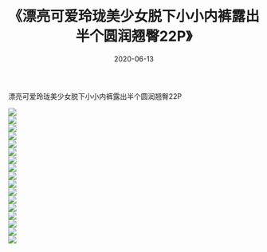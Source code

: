 ﻿---
layout: post
title:  《漂亮可爱玲珑美少女脱下小小内裤露出半个圆润翘臀22P》
date:   2020-06-13
img: http://pic.660000.xyz/1:/性感/2020/漂亮可爱玲珑美少女脱下小小内裤露出半个圆润翘臀22P/000.jpg
categories: [美女, 清纯, 唯美]
---

漂亮可爱玲珑美少女脱下小小内裤露出半个圆润翘臀22P

  ![](http://pic.660000.xyz/1:/性感/2020/漂亮可爱玲珑美少女脱下小小内裤露出半个圆润翘臀22P/001.jpg) <br> ![](http://pic.660000.xyz/1:/性感/2020/漂亮可爱玲珑美少女脱下小小内裤露出半个圆润翘臀22P/002.jpg) <br> ![](http://pic.660000.xyz/1:/性感/2020/漂亮可爱玲珑美少女脱下小小内裤露出半个圆润翘臀22P/003.jpg) <br> ![](http://pic.660000.xyz/1:/性感/2020/漂亮可爱玲珑美少女脱下小小内裤露出半个圆润翘臀22P/004.jpg) <br> ![](http://pic.660000.xyz/1:/性感/2020/漂亮可爱玲珑美少女脱下小小内裤露出半个圆润翘臀22P/005.jpg) <br> ![](http://pic.660000.xyz/1:/性感/2020/漂亮可爱玲珑美少女脱下小小内裤露出半个圆润翘臀22P/006.jpg) <br> ![](http://pic.660000.xyz/1:/性感/2020/漂亮可爱玲珑美少女脱下小小内裤露出半个圆润翘臀22P/007.jpg) <br> ![](http://pic.660000.xyz/1:/性感/2020/漂亮可爱玲珑美少女脱下小小内裤露出半个圆润翘臀22P/008.jpg) <br> ![](http://pic.660000.xyz/1:/性感/2020/漂亮可爱玲珑美少女脱下小小内裤露出半个圆润翘臀22P/009.jpg) <br> ![](http://pic.660000.xyz/1:/性感/2020/漂亮可爱玲珑美少女脱下小小内裤露出半个圆润翘臀22P/010.jpg) <br> ![](http://pic.660000.xyz/1:/性感/2020/漂亮可爱玲珑美少女脱下小小内裤露出半个圆润翘臀22P/011.jpg) <br> ![](http://pic.660000.xyz/1:/性感/2020/漂亮可爱玲珑美少女脱下小小内裤露出半个圆润翘臀22P/012.jpg) <br> ![](http://pic.660000.xyz/1:/性感/2020/漂亮可爱玲珑美少女脱下小小内裤露出半个圆润翘臀22P/013.jpg) <br> ![](http://pic.660000.xyz/1:/性感/2020/漂亮可爱玲珑美少女脱下小小内裤露出半个圆润翘臀22P/014.jpg) <br> ![](http://pic.660000.xyz/1:/性感/2020/漂亮可爱玲珑美少女脱下小小内裤露出半个圆润翘臀22P/015.jpg) <br> ![](http://pic.660000.xyz/1:/性感/2020/漂亮可爱玲珑美少女脱下小小内裤露出半个圆润翘臀22P/016.jpg) <br> ![](http://pic.660000.xyz/1:/性感/2020/漂亮可爱玲珑美少女脱下小小内裤露出半个圆润翘臀22P/017.jpg) <br>
